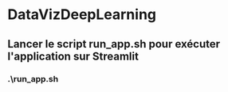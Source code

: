 # DataVizDeepLearning

## Lancer le script run_app.sh pour exécuter l'application sur Streamlit

### .\run_app.sh
